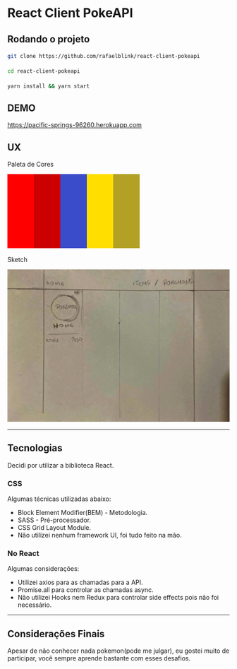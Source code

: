 # React Client PokeAPI

## Rodando o projeto

```bash
git clone https://github.com/rafaelblink/react-client-pokeapi

cd react-client-pokeapi

yarn install && yarn start
```

## DEMO

https://pacific-springs-96260.herokuapp.com

## UX

Paleta de Cores

![Cores](/src/assets/img/palette.png 'Cores')

Sketch

![Sketch](/src/assets/img/sketch.jpg 'Cores')

<hr>

## Tecnologias

Decidi por utilizar a biblioteca React.

### CSS

Algumas técnicas utilizadas abaixo:

- Block Element Modifier(BEM) - Metodologia.
- SASS - Pré-processador.
- CSS Grid Layout Module.
- Não utilizei nenhum framework UI, foi tudo feito na mão.

### No React

Algumas considerações:

- Utilizei axios para as chamadas para a API.
- Promise.all para controlar as chamadas async.
- Não utilizei Hooks nem Redux para controlar side effects pois não foi necessário.

<hr>

## Considerações Finais

Apesar de não conhecer nada pokemon(pode me julgar), eu gostei muito de participar, você sempre aprende bastante com esses desafios.
